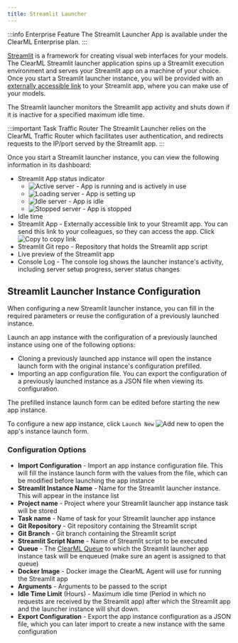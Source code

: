 ```yaml
---
title: Streamlit Launcher
---
```


:::info Enterprise Feature
The Streamlit Launcher App is available under the ClearML Enterprise plan.
:::

[Streamlit](https://streamlit.io/) is a framework for creating visual web interfaces for your models. The ClearML Streamlit 
launcher application spins up a Streamlit execution environment and serves your Streamlit app on a machine of your choice. 
Once you start a Streamlit launcher instance, you will be provided with an [externally accessible link](#traffic_router) to your Streamlit app, 
where you can make use of your models.

The Streamlit launcher monitors the Streamlit app activity and shuts down if it is inactive for a specified maximum idle 
time.

<a id="traffic_router"/>

:::important Task Traffic Router
The Streamlit Launcher relies on the ClearML Traffic Router which facilitates user authentication, and redirects requests 
to the IP/port served by the Streamlit app. 
:::

Once you start a Streamlit launcher instance, you can view the following information in its dashboard:

* Streamlit App status indicator
  * <img src="/docs/latest/icons/ico-streamlit-active.svg" alt="Active server" className="icon size-md space-sm" /> - App is running and is actively in use
  * <img src="/docs/latest/icons/ico-streamlit-loading.svg" alt="Loading server" className="icon size-md space-sm" /> - App is setting up 
  * <img src="/docs/latest/icons/ico-streamlit-idle.svg" alt="Idle server" className="icon size-md space-sm" /> - App is idle
  * <img src="/docs/latest/icons/ico-streamlit-stopped.svg" alt="Stopped server" className="icon size-md space-sm" /> - App is stopped 
* Idle time 
* Streamlit App - Externally accessible link to your Streamlit app. You can send this link to your colleagues, so they can 
  access the app. Click <img src="/docs/latest/icons/ico-copy-to-clipboard.svg" alt="Copy" className="icon size-md space-sm" />
  to copy link
* Streamlit Git repo - Repository that holds the Streamlit app script
* Live preview of the Streamlit app
* Console Log - The console log shows the launcher instance's activity, including server setup progress, server status 
  changes

## Streamlit Launcher Instance Configuration
When configuring a new Streamlit launcher instance, you can fill in the required parameters or reuse the configuration of 
a previously launched instance.  

Launch an app instance with the configuration of a previously launched instance using one of the following options:
* Cloning a previously launched app instance will open the instance launch form with the original instance's 
configuration prefilled.
* Importing an app configuration file. You can export the configuration of a previously launched instance as a JSON file 
when viewing its configuration.

The prefilled instance launch form can be edited before starting the new app instance. 

To  configure a new app instance, click `Launch New` <img src="/docs/latest/icons/ico-add.svg" alt="Add new" className="icon size-md space-sm" /> 
to open the app's instance launch form.

### Configuration Options

* **Import Configuration** - Import an app instance configuration file. This will fill the instance launch form with the 
  values from the file, which can be modified before launching the app instance
* **Streamlit Instance Name** - Name for the Streamlit launcher instance. This will appear in the instance list
* **Project name** - Project where your Streamlit launcher app instance task will be stored
* **Task name** - Name of task for your Streamlit launcher app instance
* **Git Repository** - Git repository containing the Streamlit script 
* **Git Branch** - Git branch containing the Streamlit script
* **Streamlit Script Name** - Name of Streamlit script to be executed
* **Queue** - The [ClearML Queue](../../fundamentals/agents_and_queues.md#what-is-a-queue) to which the Streamlit launcher 
  app instance task will be enqueued (make sure an agent is assigned to that queue)
* **Docker Image** - Docker image the ClearML Agent will use for running the Streamlit app
* **Arguments** - Arguments to be passed to the script
* **Idle Time Limit** (Hours) - Maximum idle time (Period in which no requests are received by the Streamlit app) after 
  which the Streamlit app and the launcher instance will shut down.
* **Export Configuration** - Export the app instance configuration as a JSON file, which you can later import to create 
  a new instance with the same configuration 